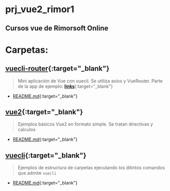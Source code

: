 # prj_vue2_rimor1
## Cursos vue de Rimorsoft Online

# Carpetas:

## [vuecli-router](https://github.com/eacevedof/prj_vue2_rimor1/tree/master/vuecli-router){:target="_blank"}
> Mini aplicación de Vue con vuecli. Se utiliza axios y VueRouter. Parte de la app de ejemplo: [**links**](https://www.youtube.com/watch?v=Ptj5JDz5MBU){:target="_blank"}
- [README.md](https://github.com/eacevedof/prj_vue2_rimor1/blob/master/vuecli-router/README.md){:target="_blank"}

## [vue2](https://github.com/eacevedof/prj_vue2_rimor1/tree/master/vue2){:target="_blank"}
> Ejemplos básicos Vue2 en formato simple. Se tratan directivas y calculos
- [README.md](https://github.com/eacevedof/prj_vue2_rimor1/blob/master/vue2/README.md){:target="_blank"}

## [vuecli](https://github.com/eacevedof/prj_vue2_rimor1/tree/master/vuecli){:target="_blank"}
> Ejemplos de estructura de carpetas ejecutando los ditintos comandos que admite `vuecli`
- [README.md](https://github.com/eacevedof/prj_vue2_rimor1/blob/master/vuecli/README.md){:target="_blank"}

